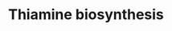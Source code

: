 ---
authors:
- Anwesha
- Eweitz
description: This event has been computationally inferred from an event that has been
  demonstrated in another species.<p>The inference is based on Ensembl Compara orthology
  projection. Briefly, reactions for which all involved PhysicalEntities (in input,
  output and catalyst) have a mapped ortholog or paralog are inferred to the other
  species. High-level events are also inferred for these events to allow for easier
  navigation.<p>Details of projection methods and parameters may be found <a href="/projection.html">here.</a><p>  Source:[http://plantreactome.gramene.org/
  Plant Reactome].
last-edited: 2021-05-26
organisms:
- Zea mays
redirect_from:
- /index.php/Pathway:WP3033
- /instance/WP3033
schema-jsonld:
- '@context': https://schema.org/
  '@id': https://wikipathways.github.io/pathways/WP3033.html
  '@type': Dataset
  creator:
    '@type': Organization
    name: WikiPathways
  description: This event has been computationally inferred from an event that has
    been demonstrated in another species.<p>The inference is based on Ensembl Compara
    orthology projection. Briefly, reactions for which all involved PhysicalEntities
    (in input, output and catalyst) have a mapped ortholog or paralog are inferred
    to the other species. High-level events are also inferred for these events to
    allow for easier navigation.<p>Details of projection methods and parameters may
    be found <a href="/projection.html">here.</a><p>  Source:[http://plantreactome.gramene.org/
    Plant Reactome].
  keywords:
  - D-glyceraldehyde-3-phosphate
  - 4-amino-5-hydroxymethyl-2-methylpyrimidine-pyrophosphate
  - ATP
  - CO2
  - 1-deoxy-D-xylulose
  - 4-methyl-5-(beta-hydroxyethyl)thiazole
  - 5-phosphate
  - synthase
  - PYR
  - GRMZM2G401934
  - 1-deoxy-D-xylulose-5-phosphate
  - hydroxymethylpyrimidine
  - phosphate
  - TMP
  - PPi
  - ADP
  license: CC0
  name: Thiamine biosynthesis
seo: CreativeWork
title: Thiamine biosynthesis
wpid: WP3033
---